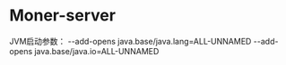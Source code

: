 # Moner-server

JVM启动参数：
--add-opens java.base/java.lang=ALL-UNNAMED --add-opens java.base/java.io=ALL-UNNAMED